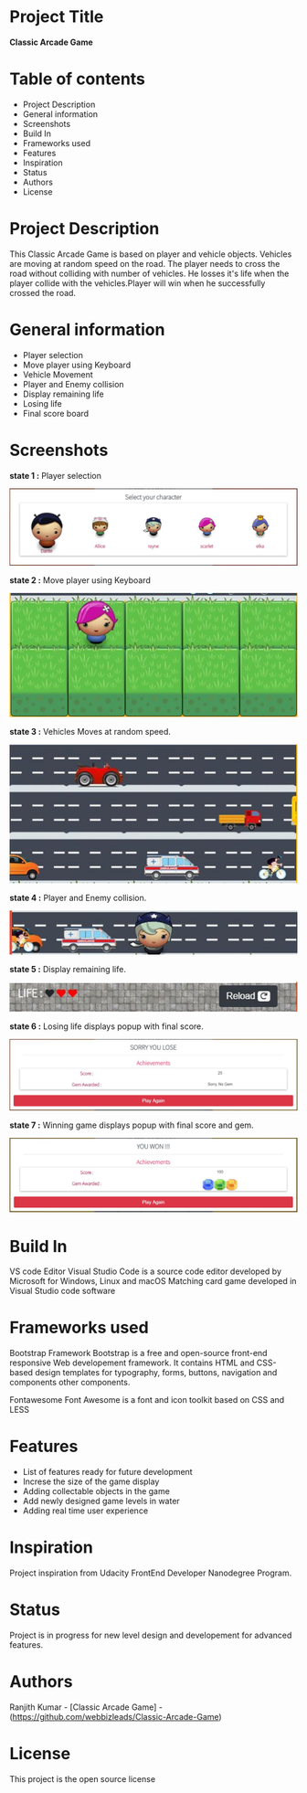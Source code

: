 # Project Title

<strong>Classic Arcade Game</strong>

# Table of contents

<ul>
  <li>Project Description</li>
  <li>General information</li>
  <li>Screenshots</li>
  <li>Build In</li>
  <li>Frameworks used</li>
  <li>Features</li>
  <li>Inspiration</li>
  <li>Status</li>
  <li>Authors</li>
  <li>License</li>
</ul>

# Project Description
  
This Classic Arcade Game is based on player and vehicle objects. Vehicles are moving at random speed on the road. 
The player needs to cross the road without colliding with number of vehicles. He losses it's life when the player 
collide with the vehicles.Player will win when he successfully crossed the road.

# General information
 
<ul>
  <li>Player selection</li>
  <li>Move player using Keyboard</li>
  <li>Vehicle Movement</li>
  <li>Player and Enemy collision</li>
  <li>Display remaining life</li>
  <li>Losing life</li>
  <li>Final score board</li>
</ul> 

# Screenshots
 
<b>state 1 :</b> Player selection

![alt text](https://github.com/webbizleads/Classic-Arcade-Game/blob/master/Classic%20Arcade%20Game/img/player-selection.JPG)     

<b>state 2 :</b> Move player using Keyboard

![alt text](https://github.com/webbizleads/Classic-Arcade-Game/blob/master/Classic%20Arcade%20Game/img/player-movement.JPG)

<b>state 3 :</b> Vehicles Moves at random speed. 

![alt text](https://github.com/webbizleads/Classic-Arcade-Game/blob/master/Classic%20Arcade%20Game/img/moving-vehicle.JPG)
 
<b>state 4 :</b> Player and Enemy collision.

![alt text](https://github.com/webbizleads/Classic-Arcade-Game/blob/master/Classic%20Arcade%20Game/img/collision.JPG)

<b>state 5 :</b> Display remaining life.

![alt text](https://github.com/webbizleads/Classic-Arcade-Game/blob/master/Classic%20Arcade%20Game/img/life.JPG)
 
<b>state 6 :</b> Losing life displays popup with final score.

![alt text](https://github.com/webbizleads/Classic-Arcade-Game/blob/master/Classic%20Arcade%20Game/img/lose.JPG)
 
<b>state 7 :</b> Winning game displays popup with final score and gem.

![alt text](https://github.com/webbizleads/Classic-Arcade-Game/blob/master/Classic%20Arcade%20Game/img/winning.JPG)



# Build In

VS code Editor
Visual Studio Code is a source code editor developed by Microsoft for Windows, Linux and macOS
Matching card game developed in Visual Studio code software
 
# Frameworks used

Bootstrap Framework
Bootstrap is a free and open-source front-end responsive Web developement framework.
It contains HTML and CSS-based design templates for typography, forms, buttons, navigation and components other components.

Fontawesome
Font Awesome is a font and icon toolkit based on CSS and LESS

# Features

<ul>
  <li>List of features ready for future development</li>
  <li>Increse the size of the game display</li>
  <li>Adding collectable objects in the game</li>
  <li>Add newly designed game levels in water</li>
  <li>Adding real time user experience </li>
</ul>

# Inspiration
  
Project inspiration from Udacity FrontEnd Developer Nanodegree Program.

# Status

Project is in progress for new level design and developement
for advanced features.

# Authors

Ranjith Kumar - [Classic Arcade Game] - (https://github.com/webbizleads/Classic-Arcade-Game)

# License

This project is the open source license 


